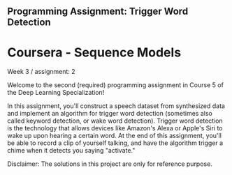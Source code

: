 ## Programming Assignment: Trigger Word Detection

# Coursera - Sequence Models

Week 3 / assignment: 2 

Welcome to the second (required) programming assignment in Course 5 of the Deep Learning Specialization!

In this assignment, you'll construct a speech dataset from synthesized data and implement an algorithm for trigger word detection (sometimes also called keyword detection, or wake word detection). Trigger word detection is the technology that allows devices like Amazon's Alexa or Apple's Siri to wake up upon hearing a certain word. At the end of this assignment, you'll be able to record a clip of yourself talking, and have the algorithm trigger a chime when it detects you saying "activate." 

Disclaimer: The solutions in this project are only for reference purpose.